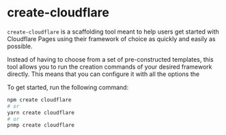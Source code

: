 # create-cloudflare

`create-cloudflare` is a scaffolding tool meant to help users get started with Cloudflare Pages using their framework of choice as quickly and easily as possible. 

Instead of having to choose from a set of pre-constructed templates, this tool allows you to run the creation commands of your desired framework directly. This means that you can configure it with all the options the 

To get started, run the following command:

```bash
npm create cloudflare
# or
yarn create cloudflare
# or
pnmp create cloudflare
```
